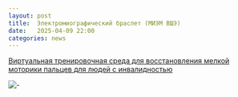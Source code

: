 ```yaml
---
layout: post
title:  Электромиографический браслет (МИЭМ ВШЭ)
date:   2025-04-09 22:00
categories: news
---
```

[Виртуальная тренировочная среда для восстановления мелкой моторики пальцев для людей с инвалидностью](https://www.hse.ru/news/816053069.html)

![-](https://www.hse.ru/pubs/share/thumb/816058425:c1620x1080+0+657:r1118x745!.jpeg)
